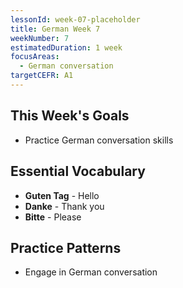 ```yaml
---
lessonId: week-07-placeholder
title: German Week 7
weekNumber: 7
estimatedDuration: 1 week
focusAreas:
  - German conversation
targetCEFR: A1
---
```


## This Week's Goals

- Practice German conversation skills

## Essential Vocabulary

- **Guten Tag** - Hello
- **Danke** - Thank you
- **Bitte** - Please

## Practice Patterns

- Engage in German conversation

